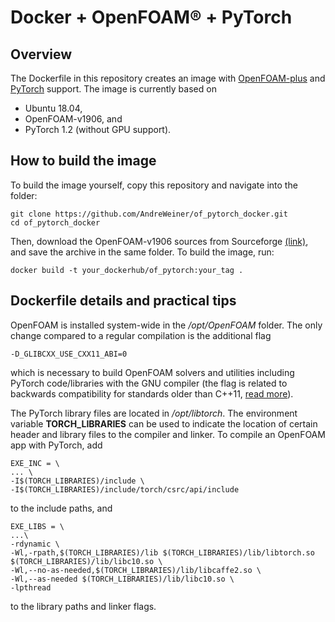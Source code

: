 # Docker + OpenFOAM&reg; + PyTorch

## Overview

The Dockerfile in this repository creates an image with [OpenFOAM-plus](https://openfoam.com/) and [PyTorch](https://pytorch.org/) support. The image is currently based on
- Ubuntu 18.04,
- OpenFOAM-v1906, and
- PyTorch 1.2 (without GPU support).

## How to build the image

To build the image yourself, copy this repository and navigate into the folder:
```
git clone https://github.com/AndreWeiner/of_pytorch_docker.git
cd of_pytorch_docker
```
Then, download the OpenFOAM-v1906 sources from Sourceforge [(link)](https://sourceforge.net/projects/openfoamplus/files/v1906/OpenFOAM-v1906.tgz/download), and save the archive in the same folder. To build the image, run:
```
docker build -t your_dockerhub/of_pytorch:your_tag .
```

## Dockerfile details and practical tips

OpenFOAM is installed system-wide in the */opt/OpenFOAM* folder. The only change compared to a regular compilation is the additional flag
```
-D_GLIBCXX_USE_CXX11_ABI=0
```
which is necessary to build OpenFOAM solvers and utilities including PyTorch code/libraries with the GNU compiler (the flag is related to backwards compatibility for standards older than C++11, [read more](https://gcc.gnu.org/onlinedocs/libstdc++/manual/using_dual_abi.html)).

The PyTorch library files are located in */opt/libtorch*. The environment variable **TORCH_LIBRARIES** can be used to indicate the location of certain header and library files to the compiler and linker. To compile an OpenFOAM app with PyTorch, add
```
EXE_INC = \
... \
-I$(TORCH_LIBRARIES)/include \
-I$(TORCH_LIBRARIES)/include/torch/csrc/api/include
```
to the include paths, and
```
EXE_LIBS = \
...\
-rdynamic \
-Wl,-rpath,$(TORCH_LIBRARIES)/lib $(TORCH_LIBRARIES)/lib/libtorch.so $(TORCH_LIBRARIES)/lib/libc10.so \
-Wl,--no-as-needed,$(TORCH_LIBRARIES)/lib/libcaffe2.so \
-Wl,--as-needed $(TORCH_LIBRARIES)/lib/libc10.so \
-lpthread
```
to the library paths and linker flags.
